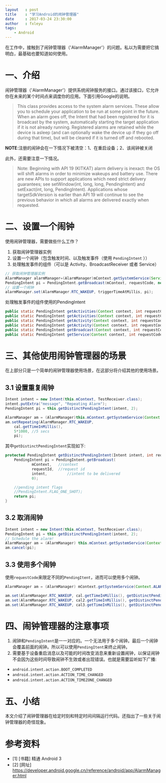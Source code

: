 ```yaml
---
layout   : post
title    : "学习Android的闹钟管理器"
date     : 2017-03-24 23:30:00
author   : fxleyu
tags:
    - Android
---
```

在工作中，接触到了闹钟管理器（'AlarmManager'）的问题。私以为需要把它搞明白，最基础也要知道如何使用。

# 一、介绍
闹钟管理器（'AlarmManager'）提供系统闹钟服务的接口。通过该接口，它允许你在未来的某个时间点来调度你的应用。下面引用Google的说明。
> This class provides access to the system alarm services. These allow you to schedule your application to be run at some point in the future. When an alarm goes off, the Intent that had been registered for it is broadcast by the system, automatically starting the target application if it is not already running. Registered alarms are retained while the device is asleep (and can optionally wake the device up if they go off during that time), but will be cleared if it is turned off and rebooted.

**NOTE**:注册的闹钟会在一下情况下被清空：1、在重启设备；2、该闹钟被关闭

此外，还需要注意一下情况。
> Note: Beginning with API 19 (KITKAT) alarm delivery is inexact: the OS will shift alarms in order to minimize wakeups and battery use. There are new APIs to support applications which need strict delivery guarantees; see setWindow(int, long, long, PendingIntent) and setExact(int, long, PendingIntent). Applications whose targetSdkVersion is earlier than API 19 will continue to see the previous behavior in which all alarms are delivered exactly when requested.

# 二、设置一个闹钟

使用闹钟管理器，需要做些什么工作？

1. 获取闹钟管理器实例
2. 设置一个闹钟（包含触发时间、以及触发事件（使用 `PendingIntent` ））
3. 处理触发事件的组件（可以是 Activity、BroadcastReceiver 或者 Service）

```java
// 获取闹钟管理器实例
AlarmManager alarmManager=(AlarmManager)mContext.getSystemService(Service.ALARM_SERVICE);
PendingIntent pi = PendingIntent.getBroadcast(mContext, requestCode, new Intent(mContext, TestReceiver.class), flag);
// 设置一个闹钟
alarmManager.set(AlarmManager.RTC_WAKEUP, triggerTimeAtMillis, pi);  
```

处理触发事件的组件使用的PendingIntent

```java
public static PendingIntent getActivities(Context context, int requestCode, Intent[] intents, int flags, Bundle options)
public static PendingIntent getActivities(Context context, int requestCode, Intent[] intents, int flags)
public static PendingIntent getActivity(Context context, int requestCode, Intent intent, int flags)
public static PendingIntent getActivity(Context context, int requestCode, Intent intent, int flags, Bundle options)
public static PendingIntent getBroadcast(Context context, int requestCode, Intent intent, int flags)
public static PendingIntent getService(Context context, int requestCode, Intent intent, int flags)
```

# 三、其他使用闹钟管理器的场景
在上部分只是一个简单的闹钟管理器使用场景，在这部分将介绍其他的使用场景。
## 3.1 设置重复闹钟
```java
Intent intent = new Intent(this.mContext, TestReceiver.class);
intent.putExtra("message", "Repeating Alarm");
PendingIntent pi = this.getDistinctPendingIntent(intent, 2);

AlarmManager am = (AlarmManager)this.mContext.getSystemService(Context.ALARM_SERVICE);
am.setRepeating(AlarmManager.RTC_WAKEUP,
    cal.getTimeInMillis(),
    5*1000, //5 secs
    pi);
```
其中`getDistinctPendingIntent`实现如下:
```java
protected PendingIntent getDistinctPendingIntent(Intent intent, int requestId) {
    PendingIntent pi = PendingIntent.getBroadcast(
            mContext, 	//context
            requestId, 	//request id
            intent, 		//intent to be delivered
            0);

    //pending intent flags
    //PendingIntent.FLAG_ONE_SHOT);    	
    return pi;
}
```
## 3.2 取消闹钟
```java
Intent intent = new Intent(this.mContext, TestReceiver.class);
PendingIntent pi = this.getDistinctPendingIntent(intent, 2);
// Schedule the alarm!
AlarmManager am = (AlarmManager) this.mContext.getSystemService(Context.ALARM_SERVICE);
am.cancel(pi);
```
## 3.3 使用多个闹钟
使用`requestCode`来限定不同的`PendingItent`，进而可以使用多个闹钟。
```java
AlarmManager am = (AlarmManager) mContext.getSystemService(Context.ALARM_SERVICE);

am.set(AlarmManager.RTC_WAKEUP, cal.getTimeInMillis(), getDistinctPendingIntent(intent,1));
am.set(AlarmManager.RTC_WAKEUP, cal2.getTimeInMillis(), getDistinctPendingIntent(intent,2));
am.set(AlarmManager.RTC_WAKEUP, cal3.getTimeInMillis(), getDistinctPendingIntent(intent,3));
```

# 四、闹钟管理器的注意事项
1. 闹钟和`PendingIntent`是一一对应的。一个无法用于多个闹钟。最后一个闹钟会覆盖前面的闹钟。所以可以使用`PendingItent`来终止闹钟。
2. 需要基于设备重启消息以及可能的时间改变消息来重新设置闹钟，以保证闹钟不会因为这些时间导致闹钟不生效或者出现错误。也就是需要监听如下广播:
  - `android.intent.action.BOOT_COMPLETED`
  - `android.intent.action.ACTION_TIME_CHANGED`
  - `android.intent.action.ACTION_TIMEZONE_CHANGED`

# 五、小结
本文介绍了闹钟管理器在给定时刻和特定时间间隔运行代码。还指出了一些关于闹钟管理器的奇怪现象。

# 参考资料
- [1] [书籍] 精通 Android 3    
- [2] [网址] https://developer.android.google.cn/reference/android/app/AlarmManager.html

